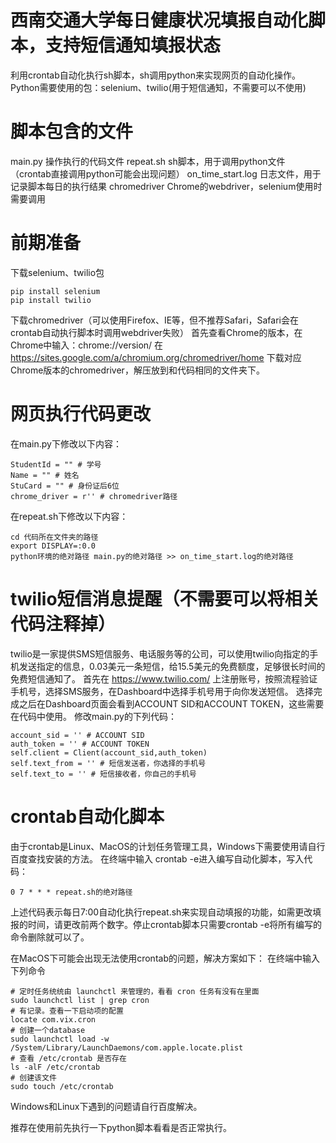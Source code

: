 # 西南交通大学每日健康状况填报自动化脚本，支持短信通知填报状态
利用crontab自动化执行sh脚本，sh调用python来实现网页的自动化操作。
Python需要使用的包：selenium、twilio(用于短信通知，不需要可以不使用)

# 脚本包含的文件
main.py 操作执行的代码文件
repeat.sh sh脚本，用于调用python文件（crontab直接调用python可能会出现问题）
on_time_start.log 日志文件，用于记录脚本每日的执行结果
chromedriver Chrome的webdriver，selenium使用时需要调用

# 前期准备
下载selenium、twilio包
```
pip install selenium
pip install twilio
```

下载chromedriver（可以使用Firefox、IE等，但不推荐Safari，Safari会在crontab自动执行脚本时调用webdriver失败）
首先查看Chrome的版本，在Chrome中输入：chrome://version/
在 https://sites.google.com/a/chromium.org/chromedriver/home 下载对应Chrome版本的chromedriver，解压放到和代码相同的文件夹下。

# 网页执行代码更改
在main.py下修改以下内容：
```
StudentId = "" # 学号
Name = "" # 姓名
StuCard = "" # 身份证后6位
chrome_driver = r'' # chromedriver路径
```
在repeat.sh下修改以下内容：
```
cd 代码所在文件夹的路径
export DISPLAY=:0.0
python环境的绝对路径 main.py的绝对路径 >> on_time_start.log的绝对路径
```

# twilio短信消息提醒（不需要可以将相关代码注释掉）
twilio是一家提供SMS短信服务、电话服务等的公司，可以使用twilio向指定的手机发送指定的信息，0.03美元一条短信，给15.5美元的免费额度，足够很长时间的免费短信通知了。
首先在 https://www.twilio.com/ 上注册账号，按照流程验证手机号，选择SMS服务，在Dashboard中选择手机号用于向你发送短信。
选择完成之后在Dashboard页面会看到ACCOUNT SID和ACCOUNT TOKEN，这些需要在代码中使用。
修改main.py的下列代码：
```
account_sid = '' # ACCOUNT SID
auth_token = '' # ACCOUNT TOKEN
self.client = Client(account_sid,auth_token)
self.text_from = '' # 短信发送者，你选择的手机号
self.text_to = '' # 短信接收者，你自己的手机号
```

# crontab自动化脚本
由于crontab是Linux、MacOS的计划任务管理工具，Windows下需要使用请自行百度查找安装的方法。
在终端中输入 crontab -e进入编写自动化脚本，写入代码：
```
0 7 * * * repeat.sh的绝对路径
```
上述代码表示每日7:00自动化执行repeat.sh来实现自动填报的功能，如需更改填报的时间，请更改前两个数字。停止crontab脚本只需要crontab -e将所有编写的命令删除就可以了。

在MacOS下可能会出现无法使用crontab的问题，解决方案如下：
在终端中输入下列命令
```
# 定时任务统统由 launchctl 来管理的，看看 cron 任务有没有在里面
sudo launchctl list | grep cron 
# 有记录。查看一下启动项的配置
locate com.vix.cron
# 创建一个database
sudo launchctl load -w /System/Library/LaunchDaemons/com.apple.locate.plist
# 查看 /etc/crontab 是否存在
ls -alF /etc/crontab
# 创建该文件
sudo touch /etc/crontab
```
Windows和Linux下遇到的问题请自行百度解决。

推荐在使用前先执行一下python脚本看看是否正常执行。
